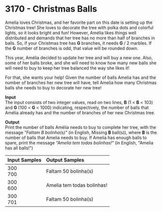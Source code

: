 # 3170 - Christmas Balls

Amelia loves Christmas, and her favorite part on this date is setting up the Christmas tree! She loves to decorate the tree with polka dots and colorful lights, so it looks bright and fun! However, Amélia likes things well distributed and demands that her tree has no more than half of branches in balls. So, if your Christmas tree has **G** branches, it needs **G** / 2 marbles. If the **G** number of branches is odd, that value will be rounded down.

This year, Amélia decided to update her tree and will buy a new one. Also, some of her balls broke, and she will need to know how many new balls she will need to buy to keep her tree balanced the way she likes it!

For that, she wants your help! Given the number of balls Amelia has and the number of branches her new tree will have, tell Amelia how many Christmas balls she needs to buy to decorate her new tree!

**Input**<br>
The input consists of two integer values, read on two lines, **B** (1 < **B** < 103) and **G** (100 < **G** < 1000) indicating, respectively, the number of balls that Amélia already has and the number of branches of her new Christmas tree.

**Output**<br>
Print the number of balls Amélia needs to buy to complete her tree, with the message *"Faltam B bolinha(s)"* (in English, Missing **B** ball(s)), where **B** is the number of balls that Amelia needs to buy. If Amelia has enough balls to spare, print the message *"Amelia tem todas bolinhas!"* (in English, "Amelia has all balls!")

| Input Samples | Output Samples             |
|:--------------|:---------------------------|
| 300 <br> 700  | Faltam 50 bolinha(s)       |
| 300 <br> 600  | Amelia tem todas bolinhas! |
| 300 <br> 701  | Faltam 50 bolinha(s)       |